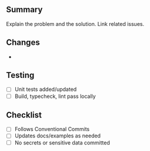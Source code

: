 ## Summary

Explain the problem and the solution. Link related issues.

## Changes

-

## Testing

- [ ] Unit tests added/updated
- [ ] Build, typecheck, lint pass locally

## Checklist

- [ ] Follows Conventional Commits
- [ ] Updates docs/examples as needed
- [ ] No secrets or sensitive data committed

